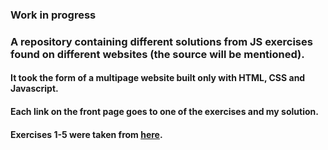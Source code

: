 ### Work in progress
### A repository containing different solutions from JS exercises found on different websites (the source will be mentioned).
#### It took the form of a multipage website built only with HTML, CSS and Javascript.
#### Each link on the front page goes to one of the exercises and my solution.
#### Exercises 1-5 were taken from [here](https://www.w3resource.com/javascript-exercises/javascript-basic-exercises.php).
